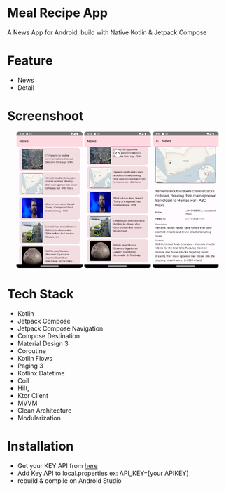 # Meal Recipe App

A News App for Android, build with Native Kotlin & Jetpack Compose

# Feature
 - News
 - Detail

# Screenshoot


<p align="center">
    <img src="art/list_news.png" alt="List Of News" width="30%" />
    <img src="art/refresh_swipe.png" alt="Swipe Refresh new News" width="30%" />
    <img src="art/news_detail.png" alt="Detail News" width="30%" />
</p>

# Tech Stack

- Kotlin
- Jetpack Compose
- Jetpack Compose Navigation
- Compose Destination
- Material Design 3
- Coroutine
- Kotlin Flows
- Paging 3
- Kotlinx Datetime
- Coil
- Hilt,
- Ktor Client
- MVVM
- Clean Architecture
- Modularization

# Installation

- Get your KEY API from <a href="https://newsapi.org" target="_blank">here</a>
- Add Key API to local.properties ex: API_KEY=[your APIKEY]
- rebuild & compile on Android Studio
